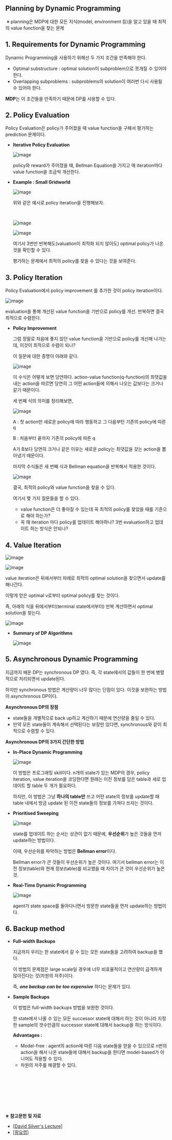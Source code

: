 

## **Planning by Dynamic Programming**

​	※ planning은 MDP에 대한 모든 지식(model, environment 등)을 알고 있을 때 최적의 value function을 찾는 문제



## **1. Requirements for Dynamic Programming**

Dynamic Programming을 사용하기 위해선 두 가지 조건을 만족해야 한다.

- Optimal substructure : optimal solution이 subproblem으로 쪼개질 수 있어야 한다.
- Overlapping subproblems : subproblems의 solution이 여러번 다시 사용될 수 있어야 한다.

**MDP**는 이 조건들을 만족하기 때문에 DP를 사용할 수 있다.



## **2. Policy Evaluation**

Policy Evaluation은 policy가 주어졌을 때 value function을 구해서 평가하는 prediction 문제이다.

- **Iterative Policy Evaluation**

  ![image](https://user-images.githubusercontent.com/59254578/71778590-36225700-2ff3-11ea-8c3e-78f78f9fdf49.png)

  policy와 reward가 주어졌을 때, Bellman Equation을 가지고  매 iteration마다 value function을 조금씩 개선한다.

  

- **Example : Small Gridworld**

  ![image](https://user-images.githubusercontent.com/59254578/71775960-45da7500-2fcc-11ea-875f-8dd4db0e34b0.png)

  위와 같은 예시로 policy iteration을 진행해보자.  

  ​       

  ![image](https://user-images.githubusercontent.com/59254578/71775982-abc6fc80-2fcc-11ea-8fc1-09c6839d7bb6.png)

  ![image](https://user-images.githubusercontent.com/59254578/71775967-69052480-2fcc-11ea-9266-ebc92d001afd.png)

  여기서 3번만 반복해도(valuation이 최적화 되지 않아도) optimal policy가 나온 것을 확인할 수 있다.

  평가하는 문제에서 최적의 policy를 찾을 수 있다는 것을 보여준다.

  

## **3. Policy Iteration**

Policy Evaluation에서 policy improvement 를 추가한 것이 policy iteration이다.

![image](https://user-images.githubusercontent.com/59254578/71778603-6bc74000-2ff3-11ea-8c8a-bdfbbd7cb88f.png)

evaluation을 통해 개선된 value function을 기반으로 policy를 개선. 반복하면 결국 최적으로 수렴한다.

- **Policy Improvement**

  그럼 정말로 처음에 좋지 않던 value function을 기반으로 policy를 개선해 나가는데, 이것이 최적으로 수렴이 되나?

  이 질문에 대한 증명이 아래와 같다.

  ![image](https://user-images.githubusercontent.com/59254578/71778611-83062d80-2ff3-11ea-90a1-743a3d276986.png)

  이 수식은 어떻게 보면 당연하다. action-value function(q-function)의 최댓값을 내는 action을 따르면 당연히 그 어떤 action들에 의해서 나오는 값보다는 크거나 같기 때문이다.

  

  세 번째 식의 의미를 정리해보면,

  ![image](https://user-images.githubusercontent.com/59254578/71776378-27787780-2fd4-11ea-8350-4801d1b02481.png)

  A : 첫 action만 새로운 policy에 따라 행동하고 그 다음부턴 기존의 policy에 따른 q

  B : 처음부터 끝까지 기존의 policy에 따른 q

  A가 B보다 당연히 크거나 같은 이유는 새로운 policy는 최댓값을 갖는 action을 뽑아냈기 때문이다.

  

  마지막 수식들은 세 번째 식과 Bellman equation을 반복해서 적용한 것이다.

  

  ![image](https://user-images.githubusercontent.com/59254578/71776412-a1a8fc00-2fd4-11ea-9294-e1899e93cdf5.png)

  결국, 최적의 policy와 value function을 찾을 수 있다.

  

  여기서 몇 가지 질문들을 할 수 있다.

  - value function은 더 좋아질 수 있는데 꼭 최적의 policy를 찾았을 때를 기준으로 해야 하는가?
  - 꼭 매 iteration 마다 policy를 업데이트 해야하나? 3번 evaluation하고 업데이트 하는 방식은 안되나?

  

## **4. Value Iteration**

![image](https://user-images.githubusercontent.com/59254578/71776773-17639680-2fda-11ea-8530-77d62d08cb30.png)

![image](https://user-images.githubusercontent.com/59254578/71776786-2ea28400-2fda-11ea-8965-0b883c6fd030.png)

value iteration은 뒤에서부터 차례로 최적의 optimal solution을 찾으면서 update를 해나간다.

이렇게 얻은 optimal v로부터 optimal policy를 찾는 것이다.



즉, 아래의 식을 뒤에서부터(terminal state에서부터) 반복 계산하면서 optimal solution을 찾는다.

![image](https://user-images.githubusercontent.com/59254578/71776804-935dde80-2fda-11ea-8cb5-237a5ab2e96e.png)



- **Summary of DP Algorithms**

  ![image](https://user-images.githubusercontent.com/59254578/71776863-bdfc6700-2fdb-11ea-8baa-613ae0f0d73c.png)



##  **5. Asynchronous Dynamic Programming**

지금까지 배운 DP는 synchronous DP 였다. 즉, 각 state에서의 값들이 한 번에 병렬적으로 처리되면서 update된다.

하지만 synchronous 방법은 계산량이 너무 많다는 단점이 있다. 이것을 보완하는 방법이 asynchronous DP이다.



**Asynchronous DP의 장점**

- state들을 개별적으로 back up하고 계산하기 때문에 연산량을 줄일 수 있다.
- 만약 모든 state들이 계속해서 선택된다는 보장만 있다면, synchronous와 같이 최적으로 수렴할 수 있다.



**Asynchronous DP의 3가지 간단한 방법**

- **In-Place Dynamic Programming**

  ![image](https://user-images.githubusercontent.com/59254578/71776954-e8025900-2fdc-11ea-939a-74b95e2cbb3c.png)

  이 방법은 프로그래밍 skill이다. n개의 state가 있는 MDP의 경우, policy iteration, value iteration을 코딩한다면 원래는 이전 정보를 담은 table과 새로 업데이트 할 table 두 개가 필요하다.

  하지만, 이 방법은 그냥 **하나의 table만** 쓰고 어떤 state의 정보를 update할 때 table 내에서 방금 update 된 이전 state들의 정보를 가져다 쓰자는 것이다.

  

- **Prioritised Sweeping**

  ![image](https://user-images.githubusercontent.com/59254578/71777034-24828480-2fde-11ea-9369-8a2e3b058ffd.png)

  state를 업데이트 하는 순서는 상관이 없기 때문에, **우선순위**가 높은 것들을 먼저 update하는 방법이다.

  이때, 우선순위를 파악하는 방법은 **Bellman error**이다.

  Bellman error가 큰 것들이 우선순위가 높은 것이다. 여기서 bellman error는 이전 정보(table)와 현재 정보(table)를 비교했을 때 차이가 큰 것이 우선순위가 높은 것.

  

- **Real-Time Dynamic Programming**

  ![image](https://user-images.githubusercontent.com/59254578/71777065-817e3a80-2fde-11ea-93b7-a20499eb61de.png)

  agent가 state space를 돌아다니면서 방문한 state들을 먼저 update하는 방법이다.



## **6. Backup method**

- **Full-width Backups**

  지금까지 우리는 한 state에서 갈 수 있는 모든 state들을 고려하여 backup을 했다.

  이 방법의 문제점은 large scale일 경우에 너무 비효율적이고 연산량이 급격하게 많아진다는 것(차원의 저주)이다.

  즉, ***one backup can be too expensive*** 하다는 문제가 있다.

  

- **Sample Backups**

  이 방법은 full-width backups 방법을 보완한 것이다.

  한 state에서 나올 수 있는 모든 successor state에 대해서 하는 것이 아니라 지정한 sample의 갯수만큼의 successor state에 대해서 backup을 하는 방식이다.

  **Advantages :**

  - Model-free : agent의 action에 따른 다음 state들을 얻을 수 있으므로 n번의 action을 해서 나온 state들에 대해서 backup을 한다면 model-based가 아니어도 적용할 수 있다.
  - 차원의 저주를 해결할 수 있다.

​    

​    

​         

​    

   

**※ 참고문헌 및 자료**

- [[David Silver's Lecture]](http://www0.cs.ucl.ac.uk/staff/d.silver/web/Teaching.html)
- [[팡요랩]](https://www.youtube.com/channel/UCwkGvF7xKz2E0Lv-fZ9wv2g)





